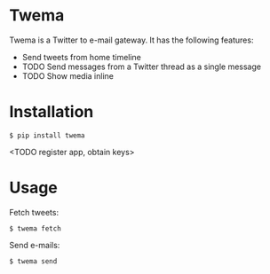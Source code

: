 # Twema

Twema is a Twitter to e-mail gateway. It has the following features:

* Send tweets from home timeline
* TODO Send messages from a Twitter thread as a single message
* TODO Show media inline

# Installation

```
$ pip install twema
```

<TODO register app, obtain keys>

# Usage

Fetch tweets:
```
$ twema fetch
```

Send e-mails:
```
$ twema send
```
